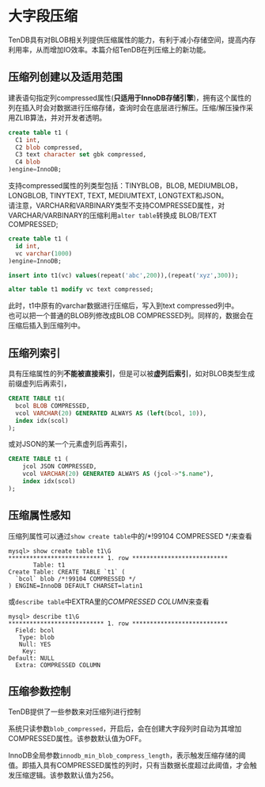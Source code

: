 # 大字段压缩
TenDB具有对BLOB相关列提供压缩属性的能力，有利于减小存储空间，提高内存利用率，从而增加IO效率。本篇介绍TenDB在列压缩上的新功能。

## 压缩列创建以及适用范围
建表语句指定列compressed属性(**只适用于InnoDB存储引擎**)，拥有这个属性的列在插入时会对数据进行压缩存储，查询时会在底层进行解压。压缩/解压操作采用ZLIB算法，并对开发者透明。
```sql
create table t1 (
  C1 int,
  C2 blob compressed,
  C3 text character set gbk compressed,
  C4 blob
)engine=InnoDB;
```
支持compressed属性的列类型包括：TINYBLOB，BLOB, MEDIUMBLOB，LONGBLOB, TINYTEXT, TEXT, MEDIUMTEXT, LONGTEXT和JSON。  
请注意，VARCHAR和VARBINARY类型不支持COMPRESSED属性，对VARCHAR/VARBINARY的压缩利用`alter table`转换成 BLOB/TEXT COMPRESSED; 
```sql
create table t1 (
  id int,
  vc varchar(1000)
)engine=InnoDB;

insert into t1(vc) values(repeat('abc',200)),(repeat('xyz',300));

alter table t1 modify vc text compressed;
```
此时，t1中原有的varchar数据进行压缩后，写入到text compressed列中。  
也可以把一个普通的BLOB列修改成BLOB COMPRESSED列。同样的，数据会在压缩后插入到压缩列中。

## 压缩列索引
具有压缩属性的列**不能被直接索引**，但是可以被**虚列后索引**，如对BLOB类型生成前缀虚列后再索引，
```sql
CREATE TABLE t1(
  bcol BLOB COMPRESSED, 
  vcol VARCHAR(20) GENERATED ALWAYS AS (left(bcol, 10)),
  index idx(scol)
);
```
或对JSON的某一个元素虚列后再索引，
```sql
CREATE TABLE t1 (
    jcol JSON COMPRESSED, 
    vcol VARCHAR(20) GENERATED ALWAYS AS (jcol->"$.name"),
    index idx(scol)
);
```

## 压缩属性感知
压缩列属性可以通过`show create table`中的/*!99104 COMPRESSED */来查看
```
mysql> show create table t1\G
*************************** 1. row ***************************
       Table: t1
Create Table: CREATE TABLE `t1` (
  `bcol` blob /*!99104 COMPRESSED */
) ENGINE=InnoDB DEFAULT CHARSET=latin1
```

或`describe table`中EXTRA里的*COMPRESSED COLUMN*来查看
```
mysql> describe t1\G
*************************** 1. row ***************************
  Field: bcol
   Type: blob
   Null: YES
    Key: 
Default: NULL
  Extra: COMPRESSED COLUMN
```

## 压缩参数控制
TenDB提供了一些参数来对压缩列进行控制

系统只读参数`blob_compressed`，开启后，会在创建大字段列时自动为其增加COMPRESSED属性。该参数默认值为OFF。

InnoDB全局参数`innodb_min_blob_compress_length`，表示触发压缩存储的阈值。即插入具有COMPRESSED属性的列时，只有当数据长度超过此阈值，才会触发压缩逻辑。该参数默认值为256。
